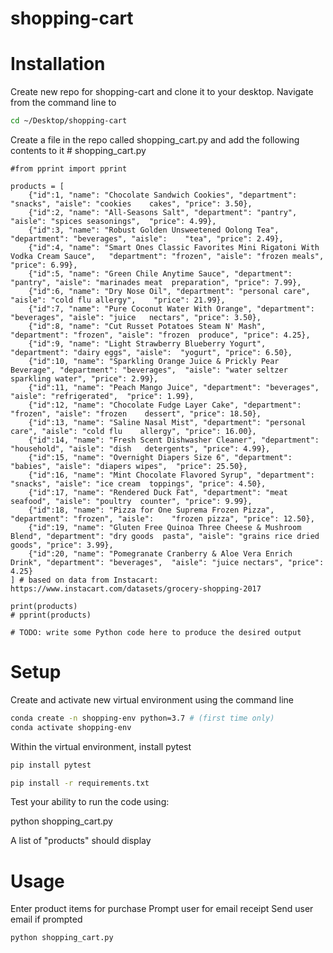 # shopping-cart

# Installation

Create new repo for shopping-cart and clone it to your desktop. Navigate from the command line to 

```sh
cd ~/Desktop/shopping-cart
```

Create a file in the repo called shopping_cart.py and add the following contents to it
    # shopping_cart.py

    #from pprint import pprint

    products = [
        {"id":1, "name": "Chocolate Sandwich Cookies", "department": "snacks", "aisle": "cookies    cakes", "price": 3.50},
        {"id":2, "name": "All-Seasons Salt", "department": "pantry", "aisle": "spices seasonings",  "price": 4.99},
        {"id":3, "name": "Robust Golden Unsweetened Oolong Tea", "department": "beverages", "aisle":    "tea", "price": 2.49},
        {"id":4, "name": "Smart Ones Classic Favorites Mini Rigatoni With Vodka Cream Sauce",   "department": "frozen", "aisle": "frozen meals", "price": 6.99},
        {"id":5, "name": "Green Chile Anytime Sauce", "department": "pantry", "aisle": "marinades meat  preparation", "price": 7.99},
        {"id":6, "name": "Dry Nose Oil", "department": "personal care", "aisle": "cold flu allergy",    "price": 21.99},
        {"id":7, "name": "Pure Coconut Water With Orange", "department": "beverages", "aisle": "juice   nectars", "price": 3.50},
        {"id":8, "name": "Cut Russet Potatoes Steam N' Mash", "department": "frozen", "aisle": "frozen  produce", "price": 4.25},
        {"id":9, "name": "Light Strawberry Blueberry Yogurt", "department": "dairy eggs", "aisle":  "yogurt", "price": 6.50},
        {"id":10, "name": "Sparkling Orange Juice & Prickly Pear Beverage", "department": "beverages",  "aisle": "water seltzer sparkling water", "price": 2.99},
        {"id":11, "name": "Peach Mango Juice", "department": "beverages", "aisle": "refrigerated",  "price": 1.99},
        {"id":12, "name": "Chocolate Fudge Layer Cake", "department": "frozen", "aisle": "frozen    dessert", "price": 18.50},
        {"id":13, "name": "Saline Nasal Mist", "department": "personal care", "aisle": "cold flu    allergy", "price": 16.00},
        {"id":14, "name": "Fresh Scent Dishwasher Cleaner", "department": "household", "aisle": "dish   detergents", "price": 4.99},
        {"id":15, "name": "Overnight Diapers Size 6", "department": "babies", "aisle": "diapers wipes",  "price": 25.50},
        {"id":16, "name": "Mint Chocolate Flavored Syrup", "department": "snacks", "aisle": "ice cream  toppings", "price": 4.50},
        {"id":17, "name": "Rendered Duck Fat", "department": "meat seafood", "aisle": "poultry  counter", "price": 9.99},
        {"id":18, "name": "Pizza for One Suprema Frozen Pizza", "department": "frozen", "aisle":    "frozen pizza", "price": 12.50},
        {"id":19, "name": "Gluten Free Quinoa Three Cheese & Mushroom Blend", "department": "dry goods  pasta", "aisle": "grains rice dried goods", "price": 3.99},
        {"id":20, "name": "Pomegranate Cranberry & Aloe Vera Enrich Drink", "department": "beverages",  "aisle": "juice nectars", "price": 4.25}
    ] # based on data from Instacart: https://www.instacart.com/datasets/grocery-shopping-2017

    print(products)
    # pprint(products)

    # TODO: write some Python code here to produce the desired output

# Setup

Create and activate new virtual environment using the command line

```sh
conda create -n shopping-env python=3.7 # (first time only)
conda activate shopping-env
```

Within the virtual environment, install pytest

```sh
pip install pytest
```

```sh
pip install -r requirements.txt
```

Test your ability to run the code using:

python shopping_cart.py

A list of "products" should display

# Usage

Enter product items for purchase
Prompt user for email receipt
Send user email if prompted

```sh
python shopping_cart.py
```
